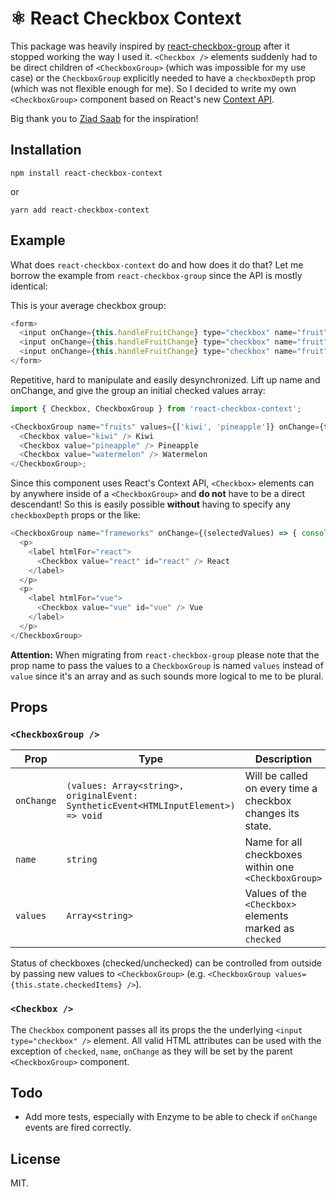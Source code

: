 # ⚛ React Checkbox Context

This package was heavily inspired by [react-checkbox-group](https://github.com/ziad-saab/react-checkbox-group) after it stopped working the way I used it. `<Checkbox />` elements suddenly had to be direct children of `<CheckboxGroup>` (which was impossible for my use case) or the `CheckboxGroup` explicitly needed to have a `checkboxDepth` prop (which was not flexible enough for me). So I decided to write my own `<CheckboxGroup>` component based on React's new [Context API](https://reactjs.org/docs/context.html).

Big thank you to [Ziad Saab](https://github.com/ziad-saab) for the inspiration!

## Installation

```
npm install react-checkbox-context
```
or

```
yarn add react-checkbox-context
```

## Example

What does `react-checkbox-context` do and how does it do that? Let me borrow the example from `react-checkbox-group` since the API is mostly identical:

This is your average checkbox group:

```js
<form>
  <input onChange={this.handleFruitChange} type="checkbox" name="fruit" value="apple" /> Apple
  <input onChange={this.handleFruitChange} type="checkbox" name="fruit" value="orange" /> Orange
  <input onChange={this.handleFruitChange} type="checkbox" name="fruit" value="watermelon" /> Watermelon
</form>
```

Repetitive, hard to manipulate and easily desynchronized. Lift up name and onChange, and give the group an initial checked values array:

```js
import { Checkbox, CheckboxGroup } from 'react-checkbox-context';

<CheckboxGroup name="fruits" values={['kiwi', 'pineapple']} onChange={this.fruitsChanged}>
  <Checkbox value="kiwi" /> Kiwi
  <Checkbox value="pineapple" /> Pineapple
  <Checkbox value="watermelon" /> Watermelon
</CheckboxGroup>;
```

Since this component uses React's Context API, `<Checkbox>` elements can by anywhere inside of a `<CheckboxGroup>` and **do not** have to be a direct descendant! So this is easily possible **without** having to specify any `checkboxDepth` props or the like:

```js
<CheckboxGroup name="frameworks" onChange={(selectedValues) => { console.log(selectedValues); }}>
  <p>
    <label htmlFor="react">
      <Checkbox value="react" id="react" /> React
    </label>
  </p>
  <p>
    <label htmlFor="vue">
      <Checkbox value="vue" id="vue" /> Vue
    </label>
  </p>
</CheckboxGroup>
```

**Attention:** When migrating from `react-checkbox-group` please note that the prop name to pass the values to a `CheckboxGroup` is named `values` instead of `value` since it's an array and as such sounds more logical to me to be plural.

## Props

### `<CheckboxGroup />`

| Prop       | Type                                                                               | Description                                                |
| ---------- | ---------------------------------------------------------------------------------- | ---------------------------------------------------------- |
| `onChange` | `(values: Array<string>, originalEvent: SyntheticEvent<HTMLInputElement>) => void` | Will be called on every time a checkbox changes its state. |
| `name`     | `string`                                                                           | Name for all checkboxes within one `<CheckboxGroup>`       |
| `values`   | `Array<string>`                                                                    | Values of the `<Checkbox>` elements marked as `checked`    |

Status of checkboxes (checked/unchecked) can be controlled from outside by passing new values to `<CheckboxGroup>` (e.g. `<CheckboxGroup values={this.state.checkedItems} />`).

### `<Checkbox />`

The `Checkbox` component passes all its props the the underlying `<input type="checkbox" />` element. All valid HTML attributes can be used with the exception of `checked`, `name`, `onChange` as they will be set by the parent `<CheckboxGroup>` component.

## Todo

*   Add more tests, especially with Enzyme to be able to check if `onChange` events are fired correctly.

## License

MIT.
